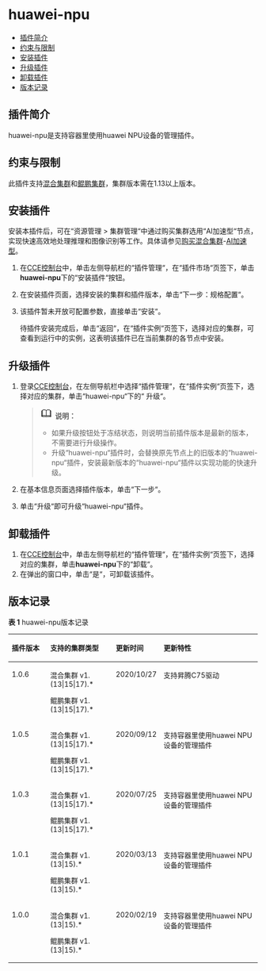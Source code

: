 # huawei-npu<a name="cce_01_0239"></a>

-   [插件简介](#section173631312185614)
-   [约束与限制](#section11172124718374)
-   [安装插件](#section189463341114)
-   [升级插件](#section23441939916)
-   [卸载插件](#section1395073191112)
-   [版本记录](#section144262219109)

## 插件简介<a name="section173631312185614"></a>

huawei-npu是支持容器里使用huawei NPU设备的管理插件。

## 约束与限制<a name="section11172124718374"></a>

此插件支持[混合集群](购买混合集群.md)和[鲲鹏集群](购买鲲鹏集群.md)，集群版本需在1.13以上版本。

## 安装插件<a name="section189463341114"></a>

安装本插件后，可在“资源管理 \> 集群管理“中通过购买集群选用“AI加速型“节点，实现快速高效地处理推理和图像识别等工作。具体请参见[购买混合集群](购买混合集群.md)-[AI加速型](购买混合集群.md#li2017145914913)。

1.  在[CCE控制台](https://console.huaweicloud.com/cce2.0/?utm_source=helpcenter)中，单击左侧导航栏的“插件管理“，在“插件市场“页签下，单击**huawei-npu**下的“安装插件“按钮。
2.  在安装插件页面，选择安装的集群和插件版本，单击“下一步：规格配置“。
3.  该插件暂未开放可配置参数，直接单击“安装“。

    待插件安装完成后，单击“返回“，在“插件实例“页签下，选择对应的集群，可查看到运行中的实例，这表明该插件已在当前集群的各节点中安装。


## 升级插件<a name="section23441939916"></a>

1.  登录[CCE控制台](https://console.huaweicloud.com/cce2.0/?utm_source=helpcenter)，在左侧导航栏中选择“插件管理“，在“插件实例“页签下，选择对应的集群，单击“huawei-npu“下的“ 升级“。

    >![](public_sys-resources/icon-note.gif) **说明：** 
    >-   如果升级按钮处于冻结状态，则说明当前插件版本是最新的版本，不需要进行升级操作。
    >-   升级“huawei-npu“插件时，会替换原先节点上的旧版本的“huawei-npu“插件，安装最新版本的“huawei-npu“插件以实现功能的快速升级。

2.  在基本信息页面选择插件版本，单击“下一步“。
3.  单击“升级“即可升级“huawei-npu“插件。

## 卸载插件<a name="section1395073191112"></a>

1.  在[CCE控制台](https://console.huaweicloud.com/cce2.0/?utm_source=helpcenter)中，单击左侧导航栏的“插件管理“，在“插件实例“页签下，选择对应的集群，单击**huawei-npu**下的“卸载“。
2.  在弹出的窗口中，单击“是“，可卸载该插件。

## 版本记录<a name="section144262219109"></a>

**表 1**  huawei-npu版本记录

<a name="table178175952310"></a>
<table><thead align="left"><tr id="row278175916234"><th class="cellrowborder" valign="top" width="15.6%" id="mcps1.2.5.1.1"><p id="p37875972314"><a name="p37875972314"></a><a name="p37875972314"></a>插件版本</p>
</th>
<th class="cellrowborder" valign="top" width="26.490000000000002%" id="mcps1.2.5.1.2"><p id="p1178135932311"><a name="p1178135932311"></a><a name="p1178135932311"></a>支持的集群类型</p>
</th>
<th class="cellrowborder" valign="top" width="17.91%" id="mcps1.2.5.1.3"><p id="p178185952316"><a name="p178185952316"></a><a name="p178185952316"></a>更新时间</p>
</th>
<th class="cellrowborder" valign="top" width="40%" id="mcps1.2.5.1.4"><p id="p2078175942320"><a name="p2078175942320"></a><a name="p2078175942320"></a>更新特性</p>
</th>
</tr>
</thead>
<tbody><tr id="row152684214528"><td class="cellrowborder" valign="top" width="15.6%" headers="mcps1.2.5.1.1 "><p id="p994205742120"><a name="p994205742120"></a><a name="p994205742120"></a>1.0.6</p>
</td>
<td class="cellrowborder" valign="top" width="26.490000000000002%" headers="mcps1.2.5.1.2 "><p id="p8942357182115"><a name="p8942357182115"></a><a name="p8942357182115"></a>混合集群 v1.(13|15|17).*</p>
<p id="p179427575218"><a name="p179427575218"></a><a name="p179427575218"></a>鲲鹏集群 v1.(13|15|17).*</p>
</td>
<td class="cellrowborder" valign="top" width="17.91%" headers="mcps1.2.5.1.3 "><p id="p1394215718215"><a name="p1394215718215"></a><a name="p1394215718215"></a>2020/10/27</p>
</td>
<td class="cellrowborder" valign="top" width="40%" headers="mcps1.2.5.1.4 "><p id="p7938191692314"><a name="p7938191692314"></a><a name="p7938191692314"></a>支持昇腾C75驱动</p>
</td>
</tr>
<tr id="row7335155311559"><td class="cellrowborder" valign="top" width="15.6%" headers="mcps1.2.5.1.1 "><p id="p19943145752110"><a name="p19943145752110"></a><a name="p19943145752110"></a>1.0.5</p>
</td>
<td class="cellrowborder" valign="top" width="26.490000000000002%" headers="mcps1.2.5.1.2 "><p id="p7943657162112"><a name="p7943657162112"></a><a name="p7943657162112"></a>混合集群 v1.(13|15|17).*</p>
<p id="p1194318572215"><a name="p1194318572215"></a><a name="p1194318572215"></a>鲲鹏集群 v1.(13|15|17).*</p>
</td>
<td class="cellrowborder" valign="top" width="17.91%" headers="mcps1.2.5.1.3 "><p id="p99431657112111"><a name="p99431657112111"></a><a name="p99431657112111"></a>2020/09/12</p>
</td>
<td class="cellrowborder" valign="top" width="40%" headers="mcps1.2.5.1.4 "><p id="p14952181642319"><a name="p14952181642319"></a><a name="p14952181642319"></a>支持容器里使用huawei NPU设备的管理插件</p>
</td>
</tr>
<tr id="row17524111141813"><td class="cellrowborder" valign="top" width="15.6%" headers="mcps1.2.5.1.1 "><p id="p294315752114"><a name="p294315752114"></a><a name="p294315752114"></a>1.0.3</p>
</td>
<td class="cellrowborder" valign="top" width="26.490000000000002%" headers="mcps1.2.5.1.2 "><p id="p16943175742113"><a name="p16943175742113"></a><a name="p16943175742113"></a>混合集群 v1.(13|15|17).*</p>
<p id="p1094345718213"><a name="p1094345718213"></a><a name="p1094345718213"></a>鲲鹏集群 v1.(13|15|17).*</p>
</td>
<td class="cellrowborder" valign="top" width="17.91%" headers="mcps1.2.5.1.3 "><p id="p12943125711218"><a name="p12943125711218"></a><a name="p12943125711218"></a>2020/07/25</p>
</td>
<td class="cellrowborder" valign="top" width="40%" headers="mcps1.2.5.1.4 "><p id="p1965171632319"><a name="p1965171632319"></a><a name="p1965171632319"></a>支持容器里使用huawei NPU设备的管理插件</p>
</td>
</tr>
<tr id="row20524711182"><td class="cellrowborder" valign="top" width="15.6%" headers="mcps1.2.5.1.1 "><p id="p15943257162118"><a name="p15943257162118"></a><a name="p15943257162118"></a>1.0.1</p>
</td>
<td class="cellrowborder" valign="top" width="26.490000000000002%" headers="mcps1.2.5.1.2 "><p id="p1694335772113"><a name="p1694335772113"></a><a name="p1694335772113"></a>混合集群 v1.(13|15).*</p>
<p id="p1894325717219"><a name="p1894325717219"></a><a name="p1894325717219"></a>鲲鹏集群 v1.(13|15).*</p>
</td>
<td class="cellrowborder" valign="top" width="17.91%" headers="mcps1.2.5.1.3 "><p id="p1894395712219"><a name="p1894395712219"></a><a name="p1894395712219"></a>2020/03/13</p>
</td>
<td class="cellrowborder" valign="top" width="40%" headers="mcps1.2.5.1.4 "><p id="p14966716142320"><a name="p14966716142320"></a><a name="p14966716142320"></a>支持容器里使用huawei NPU设备的管理插件</p>
</td>
</tr>
<tr id="row9487166161815"><td class="cellrowborder" valign="top" width="15.6%" headers="mcps1.2.5.1.1 "><p id="p10943175762111"><a name="p10943175762111"></a><a name="p10943175762111"></a>1.0.0</p>
</td>
<td class="cellrowborder" valign="top" width="26.490000000000002%" headers="mcps1.2.5.1.2 "><p id="p194375762119"><a name="p194375762119"></a><a name="p194375762119"></a>混合集群 v1.(13|15).*</p>
<p id="p1194317579213"><a name="p1194317579213"></a><a name="p1194317579213"></a>鲲鹏集群 v1.(13|15).*</p>
</td>
<td class="cellrowborder" valign="top" width="17.91%" headers="mcps1.2.5.1.3 "><p id="p394365716215"><a name="p394365716215"></a><a name="p394365716215"></a>2020/02/19</p>
</td>
<td class="cellrowborder" valign="top" width="40%" headers="mcps1.2.5.1.4 "><p id="p13966111622312"><a name="p13966111622312"></a><a name="p13966111622312"></a>支持容器里使用huawei NPU设备的管理插件</p>
</td>
</tr>
</tbody>
</table>

